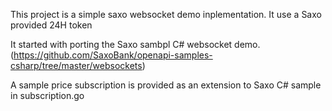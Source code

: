 This project is a simple saxo websocket demo inplementation. It use a Saxo provided 24H token

It started with porting the Saxo sambpl C# websocket demo.  (https://github.com/SaxoBank/openapi-samples-csharp/tree/master/websockets)

A sample price subscription is provided as an extension to Saxo C# sample in subscription.go
